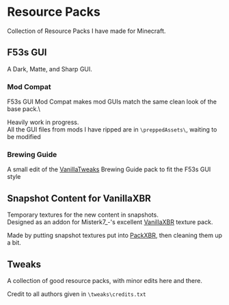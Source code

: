# Resource Packs
Collection of Resource Packs I have made for Minecraft.

## F53s GUI
A Dark, Matte, and Sharp GUI.

### Mod Compat
F53s GUI Mod Compat makes mod GUIs match the same clean look of the base pack.\

Heavily work in progress.\
All the GUI files from mods I have ripped are in `\preppedAssets\`, waiting to be modified

### Brewing Guide
A small edit of the [VanillaTweaks](https://vanillatweaks.net/picker/resource-packs/) Brewing Guide pack to fit the F53s GUI style

## Snapshot Content for VanillaXBR
Temporary textures for the new content in snapshots.\
Designed as an addon for Misterk7_-'s excellent [VanillaXBR](https://www.planetminecraft.com/texture-pack/vanillaxbr-texture-pack/) texture pack.

Made by putting snapshot textures put into [PackXBR](https://github.com/CodeF53/PackXBR/), then cleaning them up a bit.

## Tweaks
A collection of good resource packs, with minor edits here and there.

Credit to all authors given in `\tweaks\credits.txt`
